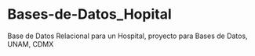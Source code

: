 # Bases-de-Datos_Hopital
Base de Datos Relacional para un Hospital, proyecto para Bases de Datos, UNAM, CDMX
